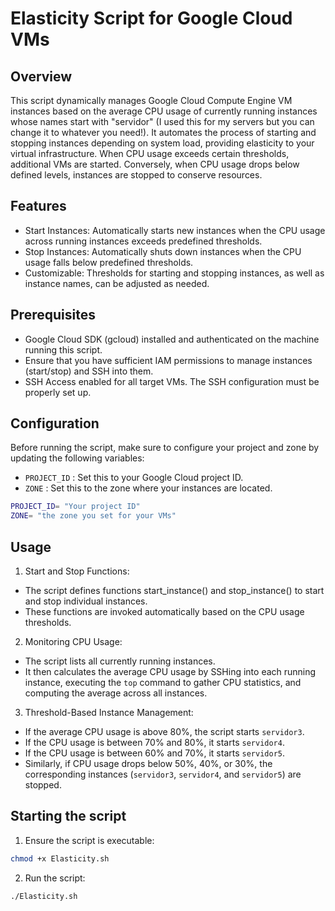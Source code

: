 # Elasticity Script for Google Cloud VMs

## Overview

This script dynamically manages Google Cloud Compute Engine VM instances based on the average CPU usage of currently running instances whose names start with "servidor" (I used this for my servers but you can change it to whatever you need!). It automates the process of starting and stopping instances depending on system load, providing elasticity to your virtual infrastructure. When CPU usage exceeds certain thresholds, additional VMs are started. Conversely, when CPU usage drops below defined levels, instances are stopped to conserve resources.

## Features

- Start Instances: Automatically starts new instances when the CPU usage across running instances exceeds predefined thresholds.
- Stop Instances: Automatically shuts down instances when the CPU usage falls below predefined thresholds.
- Customizable: Thresholds for starting and stopping instances, as well as instance names, can be adjusted as needed.

## Prerequisites

- Google Cloud SDK (gcloud) installed and authenticated on the machine running this script.
- Ensure that you have sufficient IAM permissions to manage instances (start/stop) and SSH into them.
- SSH Access enabled for all target VMs. The SSH configuration must be properly set up.

## Configuration

Before running the script, make sure to configure your project and zone by updating the following variables:

- ``PROJECT_ID`` : Set this to your Google Cloud project ID.
- ``ZONE`` : Set this to the zone where your instances are located.

```bash
PROJECT_ID= "Your project ID"
ZONE= "the zone you set for your VMs" 
```

## Usage

1. Start and Stop Functions:

- The script defines functions start_instance() and stop_instance() to start and stop individual instances.
- These functions are invoked automatically based on the CPU usage thresholds.

2. Monitoring CPU Usage:

- The script lists all currently running instances.
- It then calculates the average CPU usage by SSHing into each running instance, executing the ``top`` command to gather CPU statistics, and computing the average across all instances.

3. Threshold-Based Instance Management:

- If the average CPU usage is above 80%, the script starts ``servidor3``.
- If the CPU usage is between 70% and 80%, it starts ``servidor4``.
- If the CPU usage is between 60% and 70%, it starts ``servidor5``.
- Similarly, if CPU usage drops below 50%, 40%, or 30%, the corresponding instances (``servidor3``, ``servidor4``, and ``servidor5``) are stopped.

## Starting the script

1. Ensure the script is executable:

```bash
chmod +x Elasticity.sh
```

2. Run the script:
```bash
./Elasticity.sh
```


